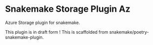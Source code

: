 # Snakemake Storage Plugin Az

Azure Storage plugin for snakemake.

This plugin is in draft form ! This is scaffolded from snakemake/poetry-snakemake-plugin.
